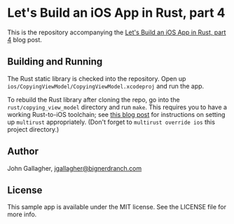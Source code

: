 # Let's Build an iOS App in Rust, part 4

This is the repository accompanying the [Let's Build an iOS App in Rust, part
4](https://www.bignerdranch.com/blog/building-an-ios-app-in-rust-part-4/) blog post.

## Building and Running

The Rust static library is checked into the repository. Open up
`ios/CopyingViewModel/CopyingViewModel.xcodeproj` and run the app.

To rebuild the Rust library after cloning the repo, go into the
`rust/copying_view_model` directory and run `make`. This requires you to have a
working Rust-to-iOS toolchain; see [this blog
post](https://www.bignerdranch.com/blog/building-an-ios-app-in-rust-part-1/)
for instructions on setting up `multirust` appropriately.  (Don't forget to
`multirust override ios` this project directory.)

## Author

John Gallagher, jgallagher@bignerdranch.com

## License

This sample app is available under the MIT license. See the LICENSE file for
more info.
